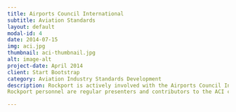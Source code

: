 ```yaml
---
title: Airports Council International
subtitle: Aviation Standards
layout: default
modal-id: 4
date: 2014-07-15
img: aci.jpg
thumbnail: aci-thumbnail.jpg
alt: image-alt
project-date: April 2014
client: Start Bootstrap
category: Aviation Industry Standards Development
description: Rockport is actively involved with the Airports Council International (ACI) and IATA in a number of projects, including the ACI Semantic Model, API Shop, Baggage Broker and Seamless Travel initiatives. This includes the detailed specification of use cases, APIs and information exchange standards.
Rockport personnel are regular presenters and contributors to the ACI conferences, and the project workshops.

---
```

